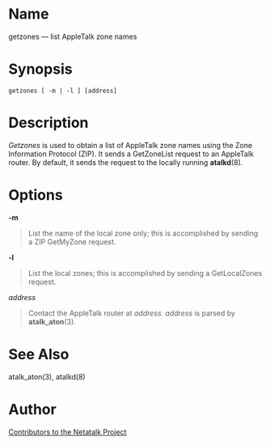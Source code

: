 # Name

getzones — list AppleTalk zone names

# Synopsis

`getzones [ -m | -l ] [address]`

# Description

*Getzones* is used to obtain a list of AppleTalk zone names using the
Zone Information Protocol (ZIP). It sends a GetZoneList request to an
AppleTalk router. By default, it sends the request to the locally
running **atalkd**(8).

# Options

**-m**

> List the name of the local zone only; this is accomplished by sending a
ZIP GetMyZone request.

**-l**

> List the local zones; this is accomplished by sending a GetLocalZones
request.

*address*

> Contact the AppleTalk router at *address.* *address* is parsed by
**atalk_aton**(3).

# See Also

atalk_aton(3), atalkd(8)

# Author

[Contributors to the Netatalk Project](https://netatalk.io/contributors)
